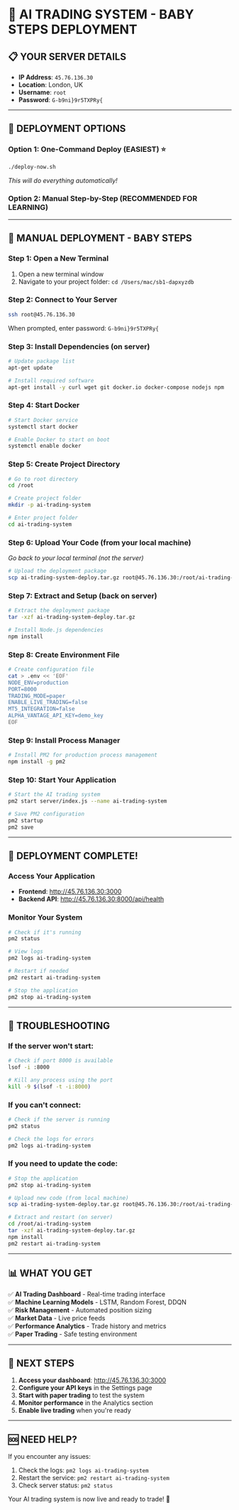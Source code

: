 # 🚀 **AI TRADING SYSTEM - BABY STEPS DEPLOYMENT**

## 📋 **YOUR SERVER DETAILS**
- **IP Address**: `45.76.136.30`
- **Location**: London, UK
- **Username**: `root`
- **Password**: `G-b9ni}9r5TXPRy{`

---

## 🎯 **DEPLOYMENT OPTIONS**

### **Option 1: One-Command Deploy (EASIEST) ⭐**
```bash
./deploy-now.sh
```
*This will do everything automatically!*

### **Option 2: Manual Step-by-Step (RECOMMENDED FOR LEARNING)**

---

## 📝 **MANUAL DEPLOYMENT - BABY STEPS**

### **Step 1: Open a New Terminal**
1. Open a new terminal window
2. Navigate to your project folder: `cd /Users/mac/sb1-dapxyzdb`

### **Step 2: Connect to Your Server**
```bash
ssh root@45.76.136.30
```
When prompted, enter password: `G-b9ni}9r5TXPRy{`

### **Step 3: Install Dependencies (on server)**
```bash
# Update package list
apt-get update

# Install required software
apt-get install -y curl wget git docker.io docker-compose nodejs npm
```

### **Step 4: Start Docker**
```bash
# Start Docker service
systemctl start docker

# Enable Docker to start on boot
systemctl enable docker
```

### **Step 5: Create Project Directory**
```bash
# Go to root directory
cd /root

# Create project folder
mkdir -p ai-trading-system

# Enter project folder
cd ai-trading-system
```

### **Step 6: Upload Your Code (from your local machine)**
*Go back to your local terminal (not the server)*

```bash
# Upload the deployment package
scp ai-trading-system-deploy.tar.gz root@45.76.136.30:/root/ai-trading-system/
```

### **Step 7: Extract and Setup (back on server)**
```bash
# Extract the deployment package
tar -xzf ai-trading-system-deploy.tar.gz

# Install Node.js dependencies
npm install
```

### **Step 8: Create Environment File**
```bash
# Create configuration file
cat > .env << 'EOF'
NODE_ENV=production
PORT=8000
TRADING_MODE=paper
ENABLE_LIVE_TRADING=false
MT5_INTEGRATION=false
ALPHA_VANTAGE_API_KEY=demo_key
EOF
```

### **Step 9: Install Process Manager**
```bash
# Install PM2 for production process management
npm install -g pm2
```

### **Step 10: Start Your Application**
```bash
# Start the AI trading system
pm2 start server/index.js --name ai-trading-system

# Save PM2 configuration
pm2 startup
pm2 save
```

---

## 🎉 **DEPLOYMENT COMPLETE!**

### **Access Your Application**
- **Frontend**: http://45.76.136.30:3000
- **Backend API**: http://45.76.136.30:8000/api/health

### **Monitor Your System**
```bash
# Check if it's running
pm2 status

# View logs
pm2 logs ai-trading-system

# Restart if needed
pm2 restart ai-trading-system

# Stop the application
pm2 stop ai-trading-system
```

---

## 🔧 **TROUBLESHOOTING**

### **If the server won't start:**
```bash
# Check if port 8000 is available
lsof -i :8000

# Kill any process using the port
kill -9 $(lsof -t -i:8000)
```

### **If you can't connect:**
```bash
# Check if the server is running
pm2 status

# Check the logs for errors
pm2 logs ai-trading-system
```

### **If you need to update the code:**
```bash
# Stop the application
pm2 stop ai-trading-system

# Upload new code (from local machine)
scp ai-trading-system-deploy.tar.gz root@45.76.136.30:/root/ai-trading-system/

# Extract and restart (on server)
cd /root/ai-trading-system
tar -xzf ai-trading-system-deploy.tar.gz
npm install
pm2 restart ai-trading-system
```

---

## 📊 **WHAT YOU GET**

✅ **AI Trading Dashboard** - Real-time trading interface  
✅ **Machine Learning Models** - LSTM, Random Forest, DDQN  
✅ **Risk Management** - Automated position sizing  
✅ **Market Data** - Live price feeds  
✅ **Performance Analytics** - Trade history and metrics  
✅ **Paper Trading** - Safe testing environment  

---

## 🎯 **NEXT STEPS**

1. **Access your dashboard**: http://45.76.136.30:3000
2. **Configure your API keys** in the Settings page
3. **Start with paper trading** to test the system
4. **Monitor performance** in the Analytics section
5. **Enable live trading** when you're ready

---

## 🆘 **NEED HELP?**

If you encounter any issues:
1. Check the logs: `pm2 logs ai-trading-system`
2. Restart the service: `pm2 restart ai-trading-system`
3. Check server status: `pm2 status`

Your AI trading system is now live and ready to trade! 🚀 